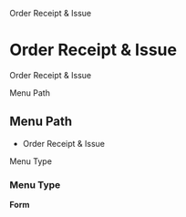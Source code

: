 
Order Receipt & Issue
# Order Receipt & Issue


Order Receipt & Issue

Menu Path
## Menu Path



- Order Receipt & Issue

Menu Type
### Menu Type

**Form**

